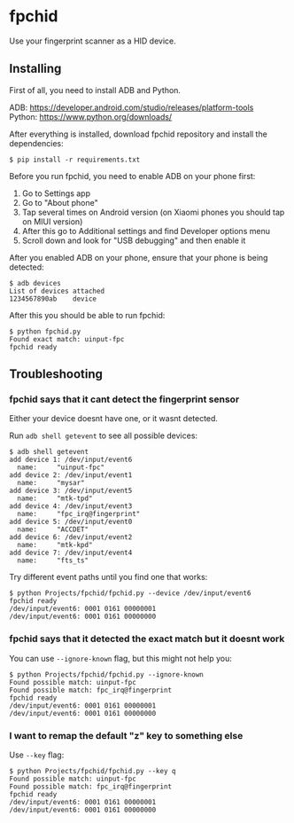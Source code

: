 # fpchid
Use your fingerprint scanner as a HID device.

## Installing
First of all, you need to install ADB and Python.

ADB: https://developer.android.com/studio/releases/platform-tools  
Python: https://www.python.org/downloads/

After everything is installed, download fpchid repository and install the dependencies:
```
$ pip install -r requirements.txt
```

Before you run fpchid, you need to enable ADB on your phone first:
1. Go to Settings app
2. Go to "About phone"
3. Tap several times on Android version (on Xiaomi phones you should tap on MIUI version)
4. After this go to Additional settings and find Developer options menu
5. Scroll down and look for "USB debugging" and then enable it

After you enabled ADB on your phone, ensure that your phone is being detected:
```
$ adb devices
List of devices attached
1234567890ab	device
```

After this you should be able to run fpchid:
```
$ python fpchid.py
Found exact match: uinput-fpc
fpchid ready
```

## Troubleshooting
### fpchid says that it cant detect the fingerprint sensor
Either your device doesnt have one, or it wasnt detected.

Run `adb shell getevent` to see all possible devices:
```
$ adb shell getevent
add device 1: /dev/input/event6
  name:     "uinput-fpc"
add device 2: /dev/input/event1
  name:     "mysar"
add device 3: /dev/input/event5
  name:     "mtk-tpd"
add device 4: /dev/input/event3
  name:     "fpc_irq@fingerprint"
add device 5: /dev/input/event0
  name:     "ACCDET"
add device 6: /dev/input/event2
  name:     "mtk-kpd"
add device 7: /dev/input/event4
  name:     "fts_ts"
```

Try different event paths until you find one that works:
```
$ python Projects/fpchid/fpchid.py --device /dev/input/event6
fpchid ready
/dev/input/event6: 0001 0161 00000001
/dev/input/event6: 0001 0161 00000000
```

### fpchid says that it detected the exact match but it doesnt work
You can use `--ignore-known` flag, but this might not help you:
```
$ python Projects/fpchid/fpchid.py --ignore-known
Found possible match: uinput-fpc
Found possible match: fpc_irq@fingerprint
fpchid ready
/dev/input/event6: 0001 0161 00000001
/dev/input/event6: 0001 0161 00000000
```

### I want to remap the default "z" key to something else
Use `--key` flag:
```
$ python Projects/fpchid/fpchid.py --key q
Found possible match: uinput-fpc
Found possible match: fpc_irq@fingerprint
fpchid ready
/dev/input/event6: 0001 0161 00000001
/dev/input/event6: 0001 0161 00000000
```
